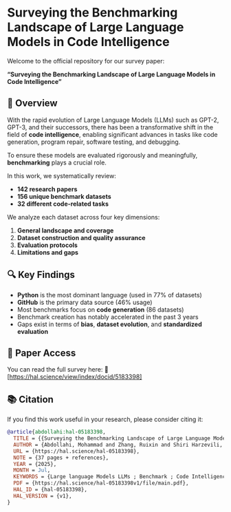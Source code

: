 # Surveying the Benchmarking Landscape of Large Language Models in Code Intelligence

Welcome to the official repository for our survey paper:

**“Surveying the Benchmarking Landscape of Large Language Models in Code Intelligence”**
<!-- *(January 2020 – June 2025)* -->

## 📌 Overview

With the rapid evolution of Large Language Models (LLMs) such as GPT-2, GPT-3, and their successors, there has been a transformative shift in the field of **code intelligence**, enabling significant advances in tasks like code generation, program repair, software testing, and debugging.

To ensure these models are evaluated rigorously and meaningfully, **benchmarking** plays a crucial role.

In this work, we systematically review:

* **142 research papers**
* **156 unique benchmark datasets**
* **32 different code-related tasks**

We analyze each dataset across four key dimensions:

1. **General landscape and coverage**
2. **Dataset construction and quality assurance**
3. **Evaluation protocols**
4. **Limitations and gaps**

## 🔍 Key Findings

* **Python** is the most dominant language (used in 77% of datasets)
* **GitHub** is the primary data source (46% usage)
* Most benchmarks focus on **code generation** (86 datasets)
* Benchmark creation has notably accelerated in the past 3 years
* Gaps exist in terms of **bias**, **dataset evolution**, and **standardized evaluation**

<!-- ## 📈 Vision for the Future

We advocate for a new generation of benchmark datasets that are:

* More **robust** and **adaptable**
* Better aligned with **real-world coding challenges**
* Designed with **practical evaluation needs** in mind -->

## 📄 Paper Access

You can read the full survey here:
📖 \[https://hal.science/view/index/docid/5183398]

## 📚 Citation

If you find this work useful in your research, please consider citing it:

```bibtex
@article{abdollahi:hal-05183398,
  TITLE = {{Surveying the Benchmarking Landscape of Large Language Models in Code Intelligence}},
  AUTHOR = {Abdollahi, Mohammad and Zhang, Ruixin and Shiri Harzevili, Nima and Shin, Jiho and Wang, Song and Hemmati, Hadi},
  URL = {https://hal.science/hal-05183398},
  NOTE = {37 pages + references},
  YEAR = {2025},
  MONTH = Jul,
  KEYWORDS = {Large language Models LLMs ; Benchmark ; Code Intelligence ; Software Engineering},
  PDF = {https://hal.science/hal-05183398v1/file/main.pdf},
  HAL_ID = {hal-05183398},
  HAL_VERSION = {v1},
}
```

<!-- ## 📁 Repository Contents

* `data/` – Metadata and stats from analyzed papers and benchmarks
* `figures/` – Figures and charts used in the paper
* `tables/` – Summary tables and benchmark listings
* `references.bib` – Bibliography of the 142 surveyed papers
* `README.md` – This file -->

<!-- ## 🙌 Contributions & Feedback

We welcome community feedback to improve this work.
If you find errors, have suggestions, or want to contribute extensions to the dataset or analysis, feel free to open an issue or submit a pull request. -->

<!-- ## 📧 Contact

For questions or collaboration inquiries, please contact:
**\[Your Name]**
\[Your Affiliation]
\[Your Email]

